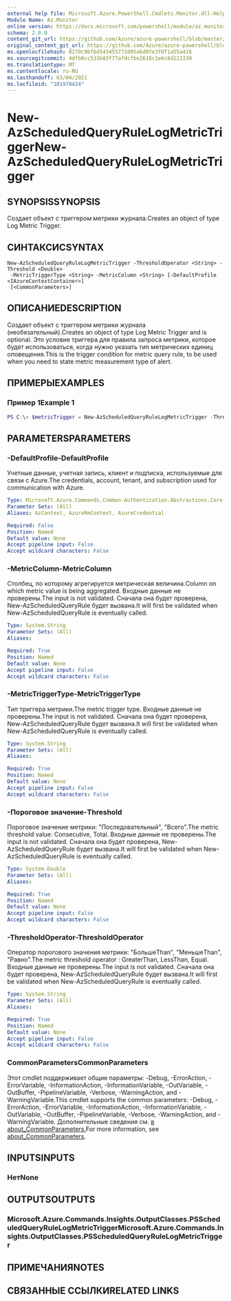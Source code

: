 ```yaml
---
external help file: Microsoft.Azure.PowerShell.Cmdlets.Monitor.dll-Help.xml
Module Name: Az.Monitor
online version: https://docs.microsoft.com/powershell/module/az.monitor/new-azscheduledqueryrulelogmetrictrigger
schema: 2.0.0
content_git_url: https://github.com/Azure/azure-powershell/blob/master/src/Monitor/Monitor/help/New-AzScheduledQueryRuleLogMetricTrigger.md
original_content_git_url: https://github.com/Azure/azure-powershell/blob/master/src/Monitor/Monitor/help/New-AzScheduledQueryRuleLogMetricTrigger.md
ms.openlocfilehash: 0270c9bf6d543455772095a6d0fe3f0f1a55a416
ms.sourcegitcommit: 4dfb0cc533b83f77afdcfbe2618c1e6c8d221330
ms.translationtype: MT
ms.contentlocale: ru-RU
ms.lasthandoff: 03/04/2021
ms.locfileid: "101978424"
---
```

# <span data-ttu-id="2284e-101">New-AzScheduledQueryRuleLogMetricTrigger</span><span class="sxs-lookup"><span data-stu-id="2284e-101">New-AzScheduledQueryRuleLogMetricTrigger</span></span>

## <span data-ttu-id="2284e-102">SYNOPSIS</span><span class="sxs-lookup"><span data-stu-id="2284e-102">SYNOPSIS</span></span>
<span data-ttu-id="2284e-103">Создает объект с триггером метрики журнала.</span><span class="sxs-lookup"><span data-stu-id="2284e-103">Creates an object of type Log Metric Trigger.</span></span>

## <span data-ttu-id="2284e-104">СИНТАКСИС</span><span class="sxs-lookup"><span data-stu-id="2284e-104">SYNTAX</span></span>

```
New-AzScheduledQueryRuleLogMetricTrigger -ThresholdOperator <String> -Threshold <Double>
 -MetricTriggerType <String> -MetricColumn <String> [-DefaultProfile <IAzureContextContainer>]
 [<CommonParameters>]
```

## <span data-ttu-id="2284e-105">ОПИСАНИЕ</span><span class="sxs-lookup"><span data-stu-id="2284e-105">DESCRIPTION</span></span>
<span data-ttu-id="2284e-106">Создает объект с триггером метрики журнала (необязательный).</span><span class="sxs-lookup"><span data-stu-id="2284e-106">Creates an object of type Log Metric Trigger and is optional.</span></span>
<span data-ttu-id="2284e-107">Это условие триггера для правила запроса метрики, которое будет использоваться, когда нужно указать тип метрических единиц оповещения.</span><span class="sxs-lookup"><span data-stu-id="2284e-107">This is the trigger condition for metric query rule, to be used when you need to state metric measurement type of alert.</span></span>

## <span data-ttu-id="2284e-108">ПРИМЕРЫ</span><span class="sxs-lookup"><span data-stu-id="2284e-108">EXAMPLES</span></span>

### <span data-ttu-id="2284e-109">Пример 1</span><span class="sxs-lookup"><span data-stu-id="2284e-109">Example 1</span></span>
```powershell
PS C:\> $metricTrigger = New-AzScheduledQueryRuleLogMetricTrigger -ThresholdOperator "GreaterThan" -Threshold 5 -MetricTriggerType "Consecutive" -MetricColumn "Computer"
```

## <span data-ttu-id="2284e-110">PARAMETERS</span><span class="sxs-lookup"><span data-stu-id="2284e-110">PARAMETERS</span></span>

### <span data-ttu-id="2284e-111">-DefaultProfile</span><span class="sxs-lookup"><span data-stu-id="2284e-111">-DefaultProfile</span></span>
<span data-ttu-id="2284e-112">Учетные данные, учетная запись, клиент и подписка, используемые для связи с Azure.</span><span class="sxs-lookup"><span data-stu-id="2284e-112">The credentials, account, tenant, and subscription used for communication with Azure.</span></span>

```yaml
Type: Microsoft.Azure.Commands.Common.Authentication.Abstractions.Core.IAzureContextContainer
Parameter Sets: (All)
Aliases: AzContext, AzureRmContext, AzureCredential

Required: False
Position: Named
Default value: None
Accept pipeline input: False
Accept wildcard characters: False
```

### <span data-ttu-id="2284e-113">-MetricColumn</span><span class="sxs-lookup"><span data-stu-id="2284e-113">-MetricColumn</span></span>
<span data-ttu-id="2284e-114">Столбец, по которому агрегируется метрическая величина.</span><span class="sxs-lookup"><span data-stu-id="2284e-114">Column on which metric value is being aggregated.</span></span>
<span data-ttu-id="2284e-115">Входные данные не проверены.</span><span class="sxs-lookup"><span data-stu-id="2284e-115">The input is not validated.</span></span> <span data-ttu-id="2284e-116">Сначала она будет проверена, New-AzScheduledQueryRule будет вызвана.</span><span class="sxs-lookup"><span data-stu-id="2284e-116">It will first be validated when New-AzScheduledQueryRule is eventually called.</span></span>

```yaml
Type: System.String
Parameter Sets: (All)
Aliases:

Required: True
Position: Named
Default value: None
Accept pipeline input: False
Accept wildcard characters: False
```

### <span data-ttu-id="2284e-117">-MetricTriggerType</span><span class="sxs-lookup"><span data-stu-id="2284e-117">-MetricTriggerType</span></span>
<span data-ttu-id="2284e-118">Тип триггера метрики.</span><span class="sxs-lookup"><span data-stu-id="2284e-118">The metric trigger type.</span></span>
<span data-ttu-id="2284e-119">Входные данные не проверены.</span><span class="sxs-lookup"><span data-stu-id="2284e-119">The input is not validated.</span></span> <span data-ttu-id="2284e-120">Сначала она будет проверена, New-AzScheduledQueryRule будет вызвана.</span><span class="sxs-lookup"><span data-stu-id="2284e-120">It will first be validated when New-AzScheduledQueryRule is eventually called.</span></span>

```yaml
Type: System.String
Parameter Sets: (All)
Aliases:

Required: True
Position: Named
Default value: None
Accept pipeline input: False
Accept wildcard characters: False
```

### <span data-ttu-id="2284e-121">-Пороговое значение</span><span class="sxs-lookup"><span data-stu-id="2284e-121">-Threshold</span></span>
<span data-ttu-id="2284e-122">Пороговое значение метрики: "Последовательный", "Всего".</span><span class="sxs-lookup"><span data-stu-id="2284e-122">The metric threshold value: Consecutive, Total.</span></span>
<span data-ttu-id="2284e-123">Входные данные не проверены.</span><span class="sxs-lookup"><span data-stu-id="2284e-123">The input is not validated.</span></span> <span data-ttu-id="2284e-124">Сначала она будет проверена, New-AzScheduledQueryRule будет вызвана.</span><span class="sxs-lookup"><span data-stu-id="2284e-124">It will first be validated when New-AzScheduledQueryRule is eventually called.</span></span>

```yaml
Type: System.Double
Parameter Sets: (All)
Aliases:

Required: True
Position: Named
Default value: None
Accept pipeline input: False
Accept wildcard characters: False
```

### <span data-ttu-id="2284e-125">-ThresholdOperator</span><span class="sxs-lookup"><span data-stu-id="2284e-125">-ThresholdOperator</span></span>
<span data-ttu-id="2284e-126">Оператор порогового значения метрики: "БольшеThan", "МеньшеThan", "Равно".</span><span class="sxs-lookup"><span data-stu-id="2284e-126">The metric threshold operator : GreaterThan, LessThan, Equal.</span></span>
<span data-ttu-id="2284e-127">Входные данные не проверены.</span><span class="sxs-lookup"><span data-stu-id="2284e-127">The input is not validated.</span></span> <span data-ttu-id="2284e-128">Сначала она будет проверена, New-AzScheduledQueryRule будет вызвана.</span><span class="sxs-lookup"><span data-stu-id="2284e-128">It will first be validated when New-AzScheduledQueryRule is eventually called.</span></span>

```yaml
Type: System.String
Parameter Sets: (All)
Aliases:

Required: True
Position: Named
Default value: None
Accept pipeline input: False
Accept wildcard characters: False
```

### <span data-ttu-id="2284e-129">CommonParameters</span><span class="sxs-lookup"><span data-stu-id="2284e-129">CommonParameters</span></span>
<span data-ttu-id="2284e-130">Этот cmdlet поддерживает общие параметры: -Debug, -ErrorAction, -ErrorVariable, -InformationAction, -InformationVariable, -OutVariable, -OutBuffer, -PipelineVariable, -Verbose, -WarningAction, and -WarningVariable.</span><span class="sxs-lookup"><span data-stu-id="2284e-130">This cmdlet supports the common parameters: -Debug, -ErrorAction, -ErrorVariable, -InformationAction, -InformationVariable, -OutVariable, -OutBuffer, -PipelineVariable, -Verbose, -WarningAction, and -WarningVariable.</span></span> <span data-ttu-id="2284e-131">Дополнительные сведения см. [в about_CommonParameters.](http://go.microsoft.com/fwlink/?LinkID=113216)</span><span class="sxs-lookup"><span data-stu-id="2284e-131">For more information, see [about_CommonParameters](http://go.microsoft.com/fwlink/?LinkID=113216).</span></span>

## <span data-ttu-id="2284e-132">INPUTS</span><span class="sxs-lookup"><span data-stu-id="2284e-132">INPUTS</span></span>

### <span data-ttu-id="2284e-133">Нет</span><span class="sxs-lookup"><span data-stu-id="2284e-133">None</span></span>

## <span data-ttu-id="2284e-134">OUTPUTS</span><span class="sxs-lookup"><span data-stu-id="2284e-134">OUTPUTS</span></span>

### <span data-ttu-id="2284e-135">Microsoft.Azure.Commands.Insights.OutputClasses.PSScheduledQueryRuleLogMetricTrigger</span><span class="sxs-lookup"><span data-stu-id="2284e-135">Microsoft.Azure.Commands.Insights.OutputClasses.PSScheduledQueryRuleLogMetricTrigger</span></span>

## <span data-ttu-id="2284e-136">ПРИМЕЧАНИЯ</span><span class="sxs-lookup"><span data-stu-id="2284e-136">NOTES</span></span>

## <span data-ttu-id="2284e-137">СВЯЗАННЫЕ ССЫЛКИ</span><span class="sxs-lookup"><span data-stu-id="2284e-137">RELATED LINKS</span></span>
